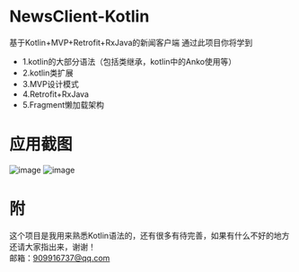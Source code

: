 # NewsClient-Kotlin
基于Kotlin+MVP+Retrofit+RxJava的新闻客户端
通过此项目你将学到
- 1.kotlin的大部分语法（包括类继承，kotlin中的Anko使用等）
- 2.kotlin类扩展
- 3.MVP设计模式
- 4.Retrofit+RxJava
- 5.Fragment懒加载架构
# 应用截图
![image](http://m.qpic.cn/psb?/V1486Uno1i1m7T/9BAynC.5uNWyIQ6VRNLd7x4IAnsmvmCpRUFSpnX9J4M!/b/dF4BAAAAAAAA&bo=QAIABEACAAQDKQw!&rf=viewer_4)
![image](http://m.qpic.cn/psb?/V1486Uno1i1m7T/OWEKDvvaE402dPltNOjJdev.OVJ6X*S.lKTEbzx8Exs!/b/dPIAAAAAAAAA&bo=QAIABEACAAQDCSw!&rf=viewer_4)

# 附
这个项目是我用来熟悉Kotlin语法的，还有很多有待完善，如果有什么不好的地方还请大家指出来，谢谢！  
邮箱：909916737@qq.com

